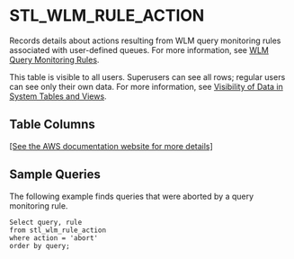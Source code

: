 # STL\_WLM\_RULE\_ACTION<a name="r_STL_WLM_RULE_ACTION"></a>

Records details about actions resulting from WLM query monitoring rules associated with user\-defined queues\. For more information, see [WLM Query Monitoring Rules](cm-c-wlm-query-monitoring-rules.md)\.

This table is visible to all users\. Superusers can see all rows; regular users can see only their own data\. For more information, see [Visibility of Data in System Tables and Views](c_visibility-of-data.md)\.

## Table Columns<a name="r_STL_WLM_RULE_ACTION-table-columns"></a>

[\[See the AWS documentation website for more details\]](http://docs.aws.amazon.com/redshift/latest/dg/r_STL_WLM_RULE_ACTION.html)

## Sample Queries<a name="r_STL_WLM_RULE_ACTION-sample-queries"></a>

The following example finds queries that were aborted by a query monitoring rule\.

```
Select query, rule
from stl_wlm_rule_action 
where action = 'abort'
order by query;
```